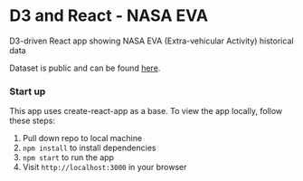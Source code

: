 # D3 and React - NASA EVA 

D3-driven React app showing NASA EVA (Extra-vehicular Activity) historical data

Dataset is public and can be found [here](https://data.nasa.gov/Raw-Data/Extra-vehicular-Activity-EVA-US-and-Russia/9kcy-zwvn).

### Start up
This app uses create-react-app as a base. To view the app locally, follow these steps:

1. Pull down repo to local machine
2. `npm install` to install dependencies
3. `npm start` to run the app
4. Visit `http://localhost:3000` in your browser